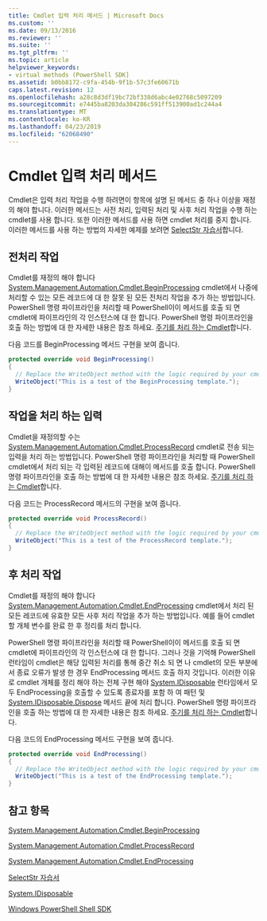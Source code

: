 ```yaml
---
title: Cmdlet 입력 처리 메서드 | Microsoft Docs
ms.custom: ''
ms.date: 09/13/2016
ms.reviewer: ''
ms.suite: ''
ms.tgt_pltfrm: ''
ms.topic: article
helpviewer_keywords:
- virtual methods (PowerShell SDK]
ms.assetid: b0bb8172-c9fa-454b-9f1b-57c3fe60671b
caps.latest.revision: 12
ms.openlocfilehash: a28c8d3df19bc72bf338d6abc4e02768c5097209
ms.sourcegitcommit: e7445ba8203da304286c591ff513900ad1c244a4
ms.translationtype: MT
ms.contentlocale: ko-KR
ms.lasthandoff: 04/23/2019
ms.locfileid: "62068490"
---
```

# <a name="cmdlet-input-processing-methods"></a>Cmdlet 입력 처리 메서드

Cmdlet은 입력 처리 작업을 수행 하려면이 항목에 설명 된 메서드 중 하나 이상을 재정의 해야 합니다.
이러한 메서드는 사전 처리, 입력된 처리 및 사후 처리 작업을 수행 하는 cmdlet를 사용 합니다.
또한 이러한 메서드를 사용 하면 cmdlet 처리를 중지 합니다.
이러한 메서드를 사용 하는 방법의 자세한 예제를 보려면 [SelectStr 자습서](selectstr-tutorial.md)합니다.

## <a name="pre-processing-operations"></a>전처리 작업

Cmdlet를 재정의 해야 합니다 [System.Management.Automation.Cmdlet.BeginProcessing](/dotnet/api/System.Management.Automation.Cmdlet.BeginProcessing) cmdlet에서 나중에 처리할 수 있는 모든 레코드에 대 한 잘못 된 모든 전처리 작업을 추가 하는 방법입니다.
PowerShell 명령 파이프라인을 처리할 때 PowerShell이이 메서드를 호출 되 면 cmdlet에 파이프라인의 각 인스턴스에 대 한 합니다.
PowerShell 명령 파이프라인을 호출 하는 방법에 대 한 자세한 내용은 참조 하세요. [주기를 처리 하는 Cmdlet](/previous-versions/ms714429(v=vs.85))합니다.

다음 코드를 BeginProcessing 메서드 구현을 보여 줍니다.

```csharp
protected override void BeginProcessing()
{
  // Replace the WriteObject method with the logic required by your cmdlet.
  WriteObject("This is a test of the BeginProcessing template.");
}
```

## <a name="input-processing-operations"></a>작업을 처리 하는 입력

Cmdlet을 재정의할 수는 [System.Management.Automation.Cmdlet.ProcessRecord](/dotnet/api/System.Management.Automation.Cmdlet.ProcessRecord) cmdlet로 전송 되는 입력을 처리 하는 방법입니다.
PowerShell 명령 파이프라인을 처리할 때 PowerShell cmdlet에서 처리 되는 각 입력된 레코드에 대해이 메서드를 호출 합니다.
PowerShell 명령 파이프라인을 호출 하는 방법에 대 한 자세한 내용은 참조 하세요. [주기를 처리 하는 Cmdlet](/previous-versions/ms714429(v=vs.85))합니다.

다음 코드는 ProcessRecord 메서드의 구현을 보여 줍니다.

```csharp
protected override void ProcessRecord()
{
  // Replace the WriteObject method with the logic required by your cmdlet.
  WriteObject("This is a test of the ProcessRecord template.");
}
```

## <a name="post-processing-operations"></a>후 처리 작업

Cmdlet를 재정의 해야 합니다 [System.Management.Automation.Cmdlet.EndProcessing](/dotnet/api/System.Management.Automation.Cmdlet.EndProcessing) cmdlet에서 처리 된 모든 레코드에 유효한 모든 사후 처리 작업을 추가 하는 방법입니다.
예를 들어 cmdlet 할 개체 변수를 완료 한 후 정리를 처리 합니다.

PowerShell 명령 파이프라인을 처리할 때 PowerShell이이 메서드를 호출 되 면 cmdlet에 파이프라인의 각 인스턴스에 대 한 합니다.
그러나 것을 기억해 PowerShell 런타임이 cmdlet은 해당 입력된 처리를 통해 중간 취소 되 면 나 cmdlet의 모든 부분에서 종료 오류가 발생 한 경우 EndProcessing 메서드 호출 하지 것입니다.
이러한 이유로 cmdlet 개체를 정리 해야 하는 전체 구현 해야 [System.IDisposable](/dotnet/api/System.IDisposable) 런타임에서 모두 EndProcessing을 호출할 수 있도록 종료자를 포함 하 여 패턴 및 [ System.IDisposable.Dispose](/dotnet/api/System.IDisposable.Dispose) 메서드 끝에 처리 합니다.
PowerShell 명령 파이프라인을 호출 하는 방법에 대 한 자세한 내용은 참조 하세요. [주기를 처리 하는 Cmdlet](/previous-versions/ms714429(v=vs.85))합니다.

다음 코드의 EndProcessing 메서드 구현을 보여 줍니다.

```csharp
protected override void EndProcessing()
{
  // Replace the WriteObject method with the logic required by your cmdlet.
  WriteObject("This is a test of the EndProcessing template.");
}
```

## <a name="see-also"></a>참고 항목

[System.Management.Automation.Cmdlet.BeginProcessing](/dotnet/api/System.Management.Automation.Cmdlet.BeginProcessing)

[System.Management.Automation.Cmdlet.ProcessRecord](/dotnet/api/System.Management.Automation.Cmdlet.ProcessRecord)

[System.Management.Automation.Cmdlet.EndProcessing](/dotnet/api/System.Management.Automation.Cmdlet.EndProcessing)

[SelectStr 자습서](selectstr-tutorial.md)

[System.IDisposable](/dotnet/api/System.IDisposable)

[Windows PowerShell Shell SDK](../windows-powershell-reference.md)
